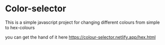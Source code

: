# Color-selector
This is a simple javascript project for changing different colours from simple to hex-colours

you can get the hand of it here https://colour-selector.netlify.app/hex.html
